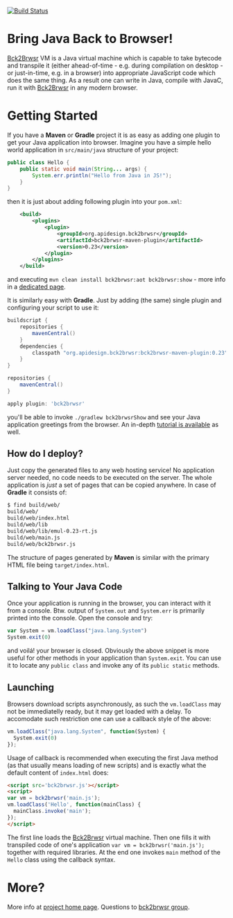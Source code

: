 [![Build Status](https://travis-ci.org/jtulach/bck2brwsr.svg?branch=master)](https://travis-ci.org/jtulach/bck2brwsr)


# Bring Java Back to Browser!

[Bck2Brwsr](http://bck2brwsr.apidesign.org) VM is a Java virtual machine which is capable to take bytecode 
and transpile it
(either ahead-of-time - e.g. during compilation on desktop - or just-in-time, e.g. in a browser) 
into appropriate JavaScript code which does the same thing. As a result one can write in Java, 
compile with JavaC, run it with [Bck2Brwsr](http://bck2brwsr.apidesign.org) in any modern browser. 

# Getting Started

If you have a **Maven** or **Gradle** project it is as easy as adding one plugin
to get your Java application into browser. Imagine you have a simple hello world
application in `src/main/java` structure of your project:
```java
public class Hello {
    public static void main(String... args) {
        System.err.println("Hello from Java in JS!");
    }
}
```
then it is just about adding following plugin into your `pom.xml`:
```xml
    <build>
        <plugins>
            <plugin>
                <groupId>org.apidesign.bck2brwsr</groupId>
                <artifactId>bck2brwsr-maven-plugin</artifactId>
                <version>0.23</version>
            </plugin>
        </plugins>
    </build>
```
and executing `mvn clean install bck2brwsr:aot bck2brwsr:show` -
more info in a [dedicated page](docs/MAVEN.md).

It is similarly easy with **Gradle**. Just by adding (the same)
single plugin and configuring your script to use it:
```groovy
buildscript {
    repositories {
        mavenCentral()
    }
    dependencies {
        classpath "org.apidesign.bck2brwsr:bck2brwsr-maven-plugin:0.23"
    }
}

repositories {
    mavenCentral()
}

apply plugin: 'bck2brwsr'
```
you'll be able to invoke `./gradlew bck2brwsrShow` and see your Java 
application greetings from the browser. 
An in-depth [tutorial is available](docs/GRADLE.md) as well.

## How do I deploy?

Just copy the generated files to any web hosting service! No application
server needed, no code needs to be executed on the server. The whole application is 
*just* a set of pages that can be copied anywhere. In case of **Gradle** it consists of:
```bash
$ find build/web/
build/web/
build/web/index.html
build/web/lib
build/web/lib/emul-0.23-rt.js
build/web/main.js
build/web/bck2brwsr.js
```
The structure of pages generated by **Maven** is similar with the primary HTML file being `target/index.html`.

## Talking to Your Java Code

Once your application is running in the browser, you can interact with it
from a console. Btw. output of `System.out` and `System.err` is primarily 
printed into the console. Open the console and try:
```js
var System = vm.loadClass("java.lang.System")
System.exit(0)
```
and voilá! your browser is closed. Obviously the above snippet is more useful for 
other methods in your application than `System.exit`. You can use it to 
locate any `public class` and invoke any of its `public static` methods.

## Launching

Browsers download scripts asynchronously, as such the `vm.loadClass` may not be
immediatelly ready, but it may get loaded with a delay. To accomodate such restriction
one can use a callback style of the above:
```js
vm.loadClass("java.lang.System", function(System) {
  System.exit(0)
});
```
Usage of callback is recommended when executing the first Java method (as that usually means
loading of new scripts) and is exactly what the default content of `index.html` does:
```html
<script src='bck2brwsr.js'></script>
<script>
var vm = bck2brwsr('main.js');
vm.loadClass('Hello', function(mainClass) {
  mainClass.invoke('main');
});
</script>
```
The first line loads the [Bck2Brwsr](http://bck2brwsr.apidesign.org) virtual machine. 
Then one fills it with transpiled code of one's application `var vm = bck2brwsr('main.js');`
together with required libraries. At the end one invokes `main` method of the `Hello` class
using the callback syntax.

# More?

More info at [project home page](http://bck2brwsr.apidesign.org). Questions to [bck2brwsr group](https://groups.google.com/forum/#!forum/bck2brwsr).
